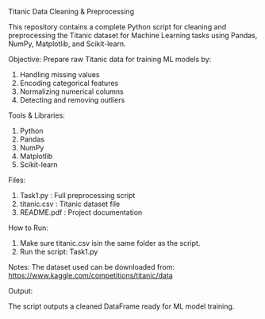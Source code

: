 Titanic Data Cleaning & Preprocessing

This repository contains a complete Python script for cleaning and preprocessing the Titanic dataset
for Machine Learning tasks using Pandas, NumPy, Matplotlib, and Scikit-learn.

Objective:
Prepare raw Titanic data for training ML models by:
1. Handling missing values
2. Encoding categorical features
3. Normalizing numerical columns
4. Detecting and removing outliers

Tools & Libraries:
1. Python
2. Pandas
3. NumPy
4. Matplotlib
5. Scikit-learn

Files:
 1. Task1.py : Full preprocessing script
 2. titanic.csv : Titanic dataset file
 3. README.pdf : Project documentation

How to Run:
1. Make sure titanic.csv isin the same folder as the script.
2. Run the script: Task1.py

Notes:
The dataset used can be downloaded from:
https://www.kaggle.com/competitions/titanic/data

Output:

The script outputs a cleaned DataFrame ready for ML model training. 
